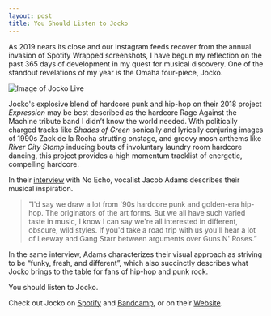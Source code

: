 ```yaml
---
layout: post
title: You Should Listen to Jocko
---
```

As 2019 nears its close and our Instagram feeds recover from the annual invasion of Spotify Wrapped screenshots, I have begun my reflection on the past 365 days of development in my quest for musical discovery. One of the standout revelations of my year is the Omaha four-piece, Jocko.

![Image of Jocko Live](https://otreinert.io/jocko1.jpg)

Jocko's explosive blend of hardcore punk and hip-hop on their 2018 project *Expression* may be best described as the hardcore Rage Against the Machine tribute band I didn’t know the world needed. With politically charged tracks like *Shades of Green* sonically and lyrically conjuring images of 1990s Zack de la Rocha strutting onstage, and groovy mosh anthems like *River City Stomp* inducing bouts of involuntary laundry room hardcore dancing, this project provides a high momentum tracklist of energetic, compelling hardcore.

In their [interview](https://www.noecho.net/features/jocko) with No Echo, vocalist Jacob Adams describes their musical inspiration.

>"I'd say we draw a lot from '90s hardcore punk and golden-era hip-hop. The originators of the art forms. But we all have such varied taste in music, I know I can say we're all interested in different, obscure, wild styles. If you'd take a road trip with us you'll hear a lot of Leeway and Gang Starr between arguments over Guns N' Roses.”

In the same interview, Adams characterizes their visual approach as striving to be “funky, fresh, and different”, which also succinctly describes what Jocko brings to the table for fans of hip-hop and punk rock.

You should listen to Jocko.

Check out Jocko on [Spotify](https://open.spotify.com/artist/3JsdvP7AV20Qv8Oqty1em5) and [Bandcamp](https://www.noecho.net/features/jocko), or on their [Website](http://jockohc.com/).
